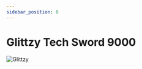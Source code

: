 ```yaml
---
sidebar_position: 8
---
```


# Glittzy Tech Sword 9000 

![Glittzy](https://vwiki.valorserver.com/api/item/picture/glittzy%20tech%20sword%209000)
